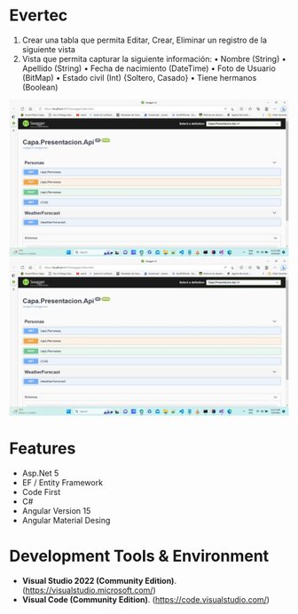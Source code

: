 # Evertec
1. Crear una tabla que permita Editar, Crear, Eliminar un registro de la siguiente vista 
2. Vista que permita capturar la siguiente información: • Nombre (String) 
• Apellido (String) 
• Fecha de nacimiento (DateTime) 
• Foto de Usuario (BitMap) 
• Estado civil (Int) {Soltero, Casado} 
• Tiene hermanos (Boolean) 

![userrolemembership1](https://github.com/choquidownn25/Evertec/blob/main/img/Documetacion%20Rest.jpg)
![userrolemembership1](https://github.com/choquidownn25/Evertec/blob/main/img/Documetacion%20Rest.jpg)


# Features

- Asp.Net 5
- EF / Entity Framework
- Code First
- C#
- Angular Version 15
- Angular Material Desing


# Development Tools & Environment

- **Visual Studio 2022 (Community Edition)**. (https://visualstudio.microsoft.com/) 
- **Visual Code (Community Edition)**. (https://code.visualstudio.com/)








